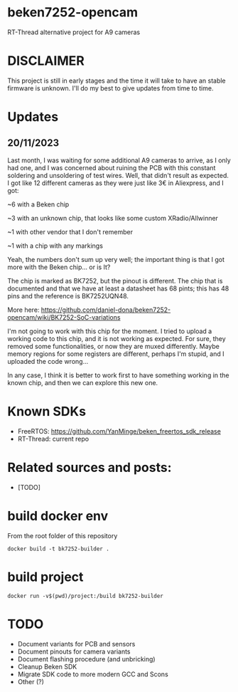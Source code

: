 # beken7252-opencam
RT-Thread alternative project for A9 cameras


# DISCLAIMER
This project is still in early stages and the time it will take to have an stable firmware is unknown. I'll do my best to give updates from time to time.

# Updates
## 20/11/2023
Last month, I was waiting for some additional A9 cameras to arrive, as I only had one, and I was concerned about ruining the PCB with this constant soldering and unsoldering of test wires.
Well, that didn't result as expected. I got like 12 different cameras as they were just like 3€ in Aliexpress, and I got:

~6 with a Beken chip

~3 with an unknown chip, that looks like some custom XRadio/Allwinner

~1 with other vendor that I don't remember

~1 with a chip with any markings

Yeah, the numbers don't sum up very well; the important thing is that I got more with the Beken chip... or is It? 

The chip is marked as BK7252, but the pinout is different. The chip that is documented and that we have at least a datasheet has 68 pints; this has 48 pins and the reference is BK7252UQN48. 

More here: https://github.com/daniel-dona/beken7252-opencam/wiki/BK7252-SoC-variations

I'm not going to work with this chip for the moment. I tried to upload a working code to this chip, and it is not working as expected. For sure, they removed some functionalities, or now they are muxed differently. Maybe memory regions for some registers are different, perhaps I'm stupid, and I uploaded the code wrong...

In any case, I think it is better to work first to have something working in the known chip, and then we can explore this new one. 

# Known SDKs
- FreeRTOS: https://github.com/YanMinge/beken_freertos_sdk_release
- RT-Thread: current repo

# Related sources and posts:
- [TODO]


# build docker env

From the root folder of this repository

`docker build -t bk7252-builder . `


# build project

`docker run -v$(pwd)/project:/build bk7252-builder`



# TODO

- Document variants for PCB and sensors
- Document pinouts for camera variants
- Document flashing procedure (and unbricking)
- Cleanup Beken SDK
- Migrate SDK code to more modern GCC and Scons
- Other (?)
